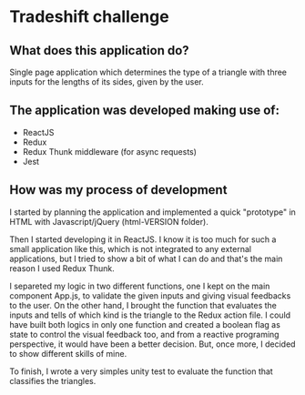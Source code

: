 # Tradeshift challenge

## What does this application do?

Single page application which determines the type of a triangle with three inputs for the lengths of its sides, given by the user.

## The application was developed making use of:
- ReactJS
- Redux 
- Redux Thunk middleware (for async requests)
- Jest 

## How was my process of development

I started by planning the application and implemented a quick "prototype" in HTML with Javascript/jQuery (html-VERSION folder).

Then I started developing it in ReactJS. I know it is too much for such a small application like this, which is not integrated to any external applications, but I tried to show a bit of what I can do and that's the main reason I used Redux Thunk. 

I separeted my logic in two different functions, one I kept on the main component App.js, to validate the given inputs and giving visual feedbacks to the user. On the other hand, I brought the function that evaluates the inputs and tells of which kind is the triangle to the Redux action file. I could have built both logics in only one function and created a boolean flag as state to control the visual feedback too, and from a reactive programing perspective, it would have been a better decision. But, once more, I decided to show different skills of mine.

To finish, I wrote a very simples unity test to evaluate the function that classifies the triangles.
